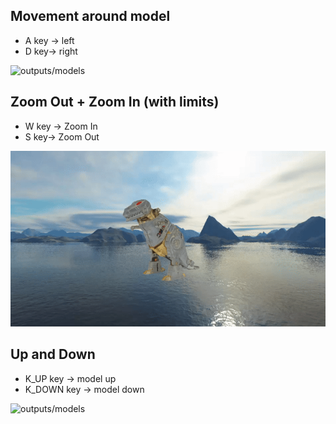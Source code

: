 ## Movement around model

- A key -> left 
- D key-> right

![outputs/models](outputs/circularMovement.gif)

## Zoom Out + Zoom In (with limits)

- W key -> Zoom In
- S key-> Zoom Out

![outputs/models](outputs/zoom.gif)

## Up and Down

- K_UP key -> model up
- K_DOWN key -> model down

![outputs/models](outputs/updown.gif)


